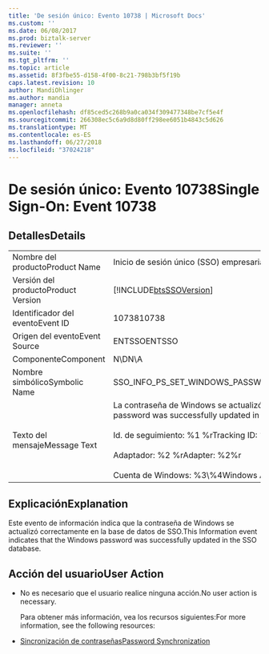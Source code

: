 ```yaml
---
title: 'De sesión único: Evento 10738 | Microsoft Docs'
ms.custom: ''
ms.date: 06/08/2017
ms.prod: biztalk-server
ms.reviewer: ''
ms.suite: ''
ms.tgt_pltfrm: ''
ms.topic: article
ms.assetid: 8f3fbe55-d158-4f00-8c21-798b3bf5f19b
caps.latest.revision: 10
author: MandiOhlinger
ms.author: mandia
manager: anneta
ms.openlocfilehash: df85ced5c268b9a0ca034f309477348be7cf5e4f
ms.sourcegitcommit: 266308ec5c6a9d8d80ff298ee6051b4843c5d626
ms.translationtype: MT
ms.contentlocale: es-ES
ms.lasthandoff: 06/27/2018
ms.locfileid: "37024218"
---
```

# <a name="single-sign-on-event-10738"></a><span data-ttu-id="14e5c-102">De sesión único: Evento 10738</span><span class="sxs-lookup"><span data-stu-id="14e5c-102">Single Sign-On: Event 10738</span></span>
## <a name="details"></a><span data-ttu-id="14e5c-103">Detalles</span><span class="sxs-lookup"><span data-stu-id="14e5c-103">Details</span></span>  

|                 |                                                                                                                                                                  |
|-----------------|------------------------------------------------------------------------------------------------------------------------------------------------------------------|
|  <span data-ttu-id="14e5c-104">Nombre del producto</span><span class="sxs-lookup"><span data-stu-id="14e5c-104">Product Name</span></span>   |                                                                    <span data-ttu-id="14e5c-105">Inicio de sesión único (SSO) empresarial</span><span class="sxs-lookup"><span data-stu-id="14e5c-105">Enterprise Single Sign-On</span></span>                                                                     |
| <span data-ttu-id="14e5c-106">Versión del producto</span><span class="sxs-lookup"><span data-stu-id="14e5c-106">Product Version</span></span> |                                                    [!INCLUDE[btsSSOVersion](../includes/btsssoversion-md.md)]                                                    |
|    <span data-ttu-id="14e5c-107">Identificador del evento</span><span class="sxs-lookup"><span data-stu-id="14e5c-107">Event ID</span></span>     |                                                                              <span data-ttu-id="14e5c-108">10738</span><span class="sxs-lookup"><span data-stu-id="14e5c-108">10738</span></span>                                                                               |
|  <span data-ttu-id="14e5c-109">Origen del evento</span><span class="sxs-lookup"><span data-stu-id="14e5c-109">Event Source</span></span>   |                                                                              <span data-ttu-id="14e5c-110">ENTSSO</span><span class="sxs-lookup"><span data-stu-id="14e5c-110">ENTSSO</span></span>                                                                              |
|    <span data-ttu-id="14e5c-111">Componente</span><span class="sxs-lookup"><span data-stu-id="14e5c-111">Component</span></span>    |                                                                               <span data-ttu-id="14e5c-112">N\D</span><span class="sxs-lookup"><span data-stu-id="14e5c-112">N\A</span></span>                                                                                |
|  <span data-ttu-id="14e5c-113">Nombre simbólico</span><span class="sxs-lookup"><span data-stu-id="14e5c-113">Symbolic Name</span></span>  |                                                             <span data-ttu-id="14e5c-114">SSO_INFO_PS_SET_WINDOWS_PASSWORD_ADAPTER</span><span class="sxs-lookup"><span data-stu-id="14e5c-114">SSO_INFO_PS_SET_WINDOWS_PASSWORD_ADAPTER</span></span>                                                             |
|  <span data-ttu-id="14e5c-115">Texto del mensaje</span><span class="sxs-lookup"><span data-stu-id="14e5c-115">Message Text</span></span>   | <span data-ttu-id="14e5c-116">La contraseña de Windows se actualizó correctamente en la base de datos de SSO.%r</span><span class="sxs-lookup"><span data-stu-id="14e5c-116">The Windows password was successfully updated in the SSO database.%r</span></span><br /><br /> <span data-ttu-id="14e5c-117">Id. de seguimiento: %1 %r</span><span class="sxs-lookup"><span data-stu-id="14e5c-117">Tracking ID: %1%r</span></span><br /><br /> <span data-ttu-id="14e5c-118">Adaptador: %2 %r</span><span class="sxs-lookup"><span data-stu-id="14e5c-118">Adapter: %2%r</span></span><br /><br /> <span data-ttu-id="14e5c-119">Cuenta de Windows: %3\\%4</span><span class="sxs-lookup"><span data-stu-id="14e5c-119">Windows Account: %3\\%4</span></span> |

## <a name="explanation"></a><span data-ttu-id="14e5c-120">Explicación</span><span class="sxs-lookup"><span data-stu-id="14e5c-120">Explanation</span></span>  
 <span data-ttu-id="14e5c-121">Este evento de información indica que la contraseña de Windows se actualizó correctamente en la base de datos de SSO.</span><span class="sxs-lookup"><span data-stu-id="14e5c-121">This Information event indicates that the Windows password was successfully updated in the SSO database.</span></span>  

## <a name="user-action"></a><span data-ttu-id="14e5c-122">Acción del usuario</span><span class="sxs-lookup"><span data-stu-id="14e5c-122">User Action</span></span>  

- <span data-ttu-id="14e5c-123">No es necesario que el usuario realice ninguna acción.</span><span class="sxs-lookup"><span data-stu-id="14e5c-123">No user action is necessary.</span></span>  

  <span data-ttu-id="14e5c-124">Para obtener más información, vea los recursos siguientes:</span><span class="sxs-lookup"><span data-stu-id="14e5c-124">For more information, see the following resources:</span></span>  

- [<span data-ttu-id="14e5c-125">Sincronización de contraseñas</span><span class="sxs-lookup"><span data-stu-id="14e5c-125">Password Synchronization</span></span>](../core/password-synchronization2.md)
